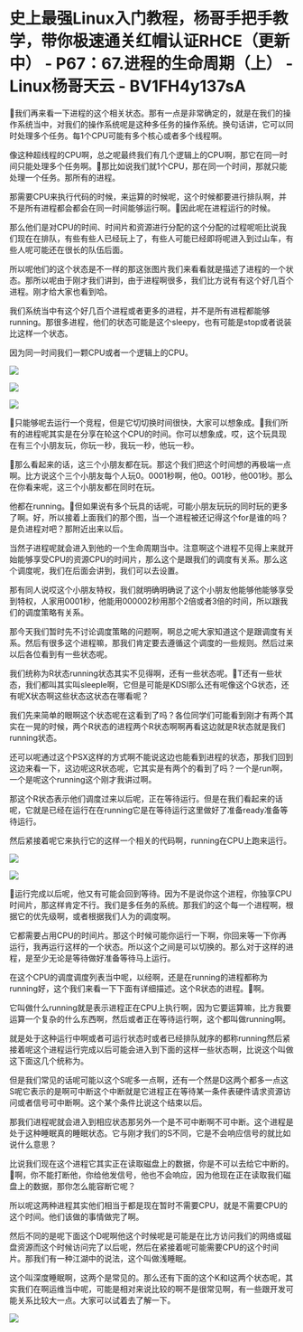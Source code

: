 # 史上最强Linux入门教程，杨哥手把手教学，带你极速通关红帽认证RHCE（更新中） - P67：67.进程的生命周期（上） - Linux杨哥天云 - BV1FH4y137sA

🎼我们再来看一下进程的这个相关状态。那有一点是非常确定的，就是在我们的操作系统当中，对我们的操作系统呢是这种多任务的操作系统。换句话讲，它可以同时处理多个任务。每1个CPU可能有多个核心或者多个线程啊。

像这种超线程的CPU啊，总之呢最终我们有几个逻辑上的CPU啊，那它在同一时间只能处理多个任务啊。🎼那比如说我们就1个CPU，那在同一个时间，那就只能处理一个任务。那所有的进程。

那需要CPU来执行代码的时候，来运算的时候呢，这个时候都要进行排队啊，并不是所有进程都会都会在同一时间能够运行啊。🎼因此呢在进程运行的时候。

那么他们是对CPU的时间、时间片和资源进行分配的这个分配的过程呢呃比说我们现在在排队，有些有些人已经玩上了，有些人可能已经即将呢进入到过山车，有些人呢可能还在很长的队伍后面。

所以呢他们的这个状态是不一样的那这张图片我们来看看就是描述了进程的一个状态。那所以呢由于刚才我们讲到，由于进程啊很多，我们比方说有有这个好几百个进程。刚才给大家也看到哈。

我们系统当中有这个好几百个进程或者更多的进程，并不是所有进程都能够running。那很多进程，他们的状态可能是这个sleepy，也有可能是stop或者说装比这样一个状态。

因为同一时间我们一颗CPU或者一个逻辑上的CPU。

![](img/d6c17cb00bad831724a7bfc0fd33595c_1.png)

![](img/d6c17cb00bad831724a7bfc0fd33595c_2.png)

![](img/d6c17cb00bad831724a7bfc0fd33595c_3.png)

🎼只能够呢去运行一个竞程，但是它切切换时间很快，大家可以想象成。🎼我们所有的进程呢其实是在分享在轮这个CPU的时间。你可以想象成，哎，这个玩具现在有三个小朋友玩，你玩一秒，我玩一秒，他玩一秒。

🎼那么看起来的话，这三个小朋友都在玩。那这个我们把这个时间想的再极端一点啊。比方说这个三个小朋友每个人玩0。0001秒啊，他0。001秒，他001秒。那么在你看来呢，这三个小朋友都在同时在玩。

他都在running。🎼但如果说有多个玩具的话呢，可能小朋友玩玩的同时玩的更多了啊。好，所以接着上面我们的那个图，当一个进程被还记得这个for是谁的吗？是负进程对吧？那附近出来以后。

当然子进程呢就会进入到他的一个生命周期当中。注意啊这个进程不见得上来就开始能够享受CPU的资源CPU的时间片，那么这个是跟我们的调度有关系。那么这个调度呢，我们在后面会讲到，我们可以去设置。

那有同人说哎这个小朋友特权，我们就明确明确说了这个小朋友他能够他能够享受到特权，人家用0001秒，他能用000002秒用那个2倍或者3倍的时间，所以跟我们的调度策略有关系。

那今天我们暂时先不讨论调度策略的问题啊，啊总之呢大家知道这个是跟调度有关系。然后有很多这个进程嘛，那我们肯定要去遵循这个调度的一些规则。然后过来以后各位看到有一些状态呢。

我们统称为R状态running状态其实不见得啊，还有一些状态呢。🎼T还有一些状态，我们都叫其实叫sleeple啊，它但是可能是KDSI那么还有呢像这个G状态，还有呢X状态啊这些状态这状态在哪看呢？

我们先来简单的眼啊这个状态呢在这看到了吗？各位同学们可能看到刚才有两个其实在一晃的时候，两个R状态的进程两个R状态啊啊再看这边就是R状态就是我们running状态。

还可以呢通过这个PSX这样的方式啊不能说这边也能看到进程的状态，那我们回到这边来看一下，这边呢这R状态呢，它其实是有两个的看到了吗？一个是run啊，一个是呢这个running这个刚才我讲过啊。

那这个R状态表示他们调度过来以后呢，正在等待运行。但是在我们看起来的话呢，它就是已经在运行在在running它是在等待运行这里做好了准备ready准备等待运行。

然后紧接着呢它来执行它的这样一个相关的代码啊，running在CPU上跑来运行。

![](img/d6c17cb00bad831724a7bfc0fd33595c_5.png)

![](img/d6c17cb00bad831724a7bfc0fd33595c_6.png)

🎼运行完成以后呢，他又有可能会回到等待。因为不是说你这个进程，你独享CPU时间片，那这样肯定不行。我们是多任务的系统。那我们的这个每一个进程啊，根据它的优先级啊，或者根据我们人为的调度啊。

它都需要占用CPU的时间片。那这个时候可能你运行一下啊，你回来等一下你再运行，我再运行这样的一个状态。所以这个之间是可以切换的。那么对于这样的进程，是至少无论是等待做好准备等待马上运行。

在这个CPU的调度调度列表当中呢，以经啊，还是在running的进程都称为running好，这个我们来看一下下面有详细描述。这个R状态的进程。🎼啊。

它叫做什么running就是表示进程正在CPU上执行啊，因为它要运算嘛，比方我要运算一个复杂的什么东西啊，然后或者正在等待运行啊，这个都叫做running啊。

就是处于这种运行中啊或者可运行状态时或者已经排队就序的都称running然后紧接着呢这个进程运行完成以后可能会进入到下面的这样一些状态啊，比说这个叫做这下面这几个统称为。

但是我们常见的话呢可能以这个S呢多一点啊，还有一个然是D这两个都多一点这S呢它表示的是啊可中断这个中断就是它进程正在等待某一条件表硬件请求资源访问或者信号可中断啊。这个某个条件比说这个结束以后。

那我们进程呢就会进入到相应状态那另外一个是不可中断啊不可中断。这个进程是处于这种睡眠真的睡眠状态。它与刚才我们的S不同，它是不会响应信号的就比如说什么意思？

比说我们现在这个进程它其实正在读取磁盘上的数据，你是不可以去给它中断的。🎼啊，你不能打断他，你给他发信号，他也不会响应，因为他现在正在读取我们磁盘上的数据，那你怎么能容断它呢？

所以呢这两种进程其实他们相当于都是现在暂时不需要CPU，就是不需要CPU的这个时间。他们该做的事情做完了啊。

然后不同的是呢下面这个D呢啊他这个时候呢是可能是在比方访问我们的网络或磁盘资源而这个时候访问完了以后呢，然后在紧接着呢可能需要CPU的这个时间片。那我们有一种江湖中的说法，这个叫做浅睡眠。

这个叫深度睡眠啊，这两个是常见的。那么还有下面的这个K和I这两个状态呢，其实我们在啊运维当中呢，可能是相对来说比较的啊不是很常见啊，有一些跟开发可能关系比较大一点。大家可以试着去了解一下。



![](img/d6c17cb00bad831724a7bfc0fd33595c_8.png)